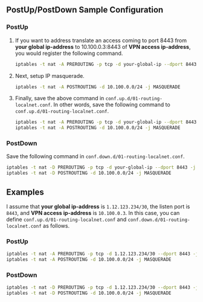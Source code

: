 ## PostUp/PostDown Sample Configuration
### PostUp
1. If you want to address translate an access coming to port 8443 from **your global ip-address** to 10.100.0.3:8443 of **VPN access ip-address**, you would register the following command.

    ```bash
    iptables -t nat -A PREROUTING -p tcp -d your-global-ip --dport 8443 -j DNAT --to-destination 10.100.0.3:8443
    ```

1. Next, setup IP masquerade.

    ```bash
    iptables -t nat -A POSTROUTING -d 10.100.0.0/24 -j MASQUERADE
    ```

1. Finally, save the above command in `conf.up.d/01-routing-localnet.conf`.
   In other words, save the following command to `conf.up.d/01-routing-localnet.conf`.

    ```bash
    iptables -t nat -A PREROUTING -p tcp -d your-global-ip --dport 8443 -j DNAT --to-destination 10.100.0.3:8443
    iptables -t nat -A POSTROUTING -d 10.100.0.0/24 -j MASQUERADE
    ```

### PostDown
Save the following command in `conf.down.d/01-routing-localnet.conf`.

```bash
iptables -t nat -D PREROUTING -p tcp -d your-global-ip --dport 8443 -j DNAT --to-destination 10.100.0.3:8443
iptables -t nat -D POSTROUTING -d 10.100.0.0/24 -j MASQUERADE
```

## Examples
I assume that **your global ip-address** is `1.12.123.234/30`, the listen port is `8443`, and **VPN access ip-address** is `10.100.0.3`.
In this case, you can define `conf.up.d/01-routing-localnet.conf` and `conf.down.d/01-routing-localnet.conf` as follows.

### PostUp
```bash
iptables -t nat -A PREROUTING -p tcp -d 1.12.123.234/30 --dport 8443 -j DNAT --to-destination 10.100.0.3:8443
iptables -t nat -A POSTROUTING -d 10.100.0.0/24 -j MASQUERADE
```

### PostDown
```bash
iptables -t nat -D PREROUTING -p tcp -d 1.12.123.234/30 --dport 8443 -j DNAT --to-destination 10.100.0.3:8443
iptables -t nat -D POSTROUTING -d 10.100.0.0/24 -j MASQUERADE
```